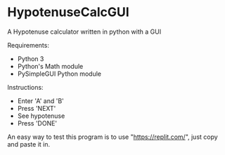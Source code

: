 # HypotenuseCalcGUI
A Hypotenuse calculator written in python with a GUI

Requirements: 
 - Python 3
 - Python's Math module
 - PySimpleGUI Python module

Instructions:
 - Enter 'A' and 'B'
 - Press 'NEXT'
 - See hypotenuse
 - Press 'DONE'

An easy way to test this program is to use "https://replit.com/", just copy and paste it in.
